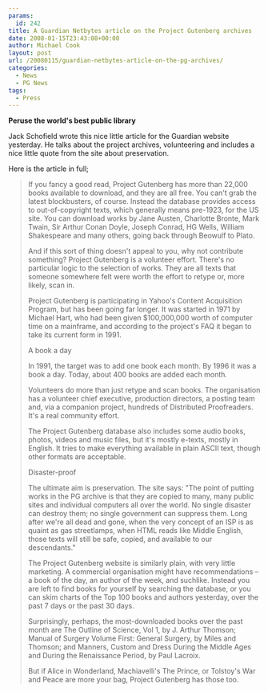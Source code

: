 ```yaml
---
params:
  id: 242
title: A Guardian Netbytes article on the Project Gutenberg archives
date: 2008-01-15T23:43:08+00:00
author: Michael Cook
layout: post
url: /20080115/guardian-netbytes-article-on-the-pg-archives/
categories:
  - News
  - PG News
tags:
  - Press
---
```

**Peruse the world's best public library**

Jack Schofield wrote this nice little article for the Guardian website yesterday. He talks about the project archives, volunteering and includes a nice little quote from the site about preservation.

Here is the article in full;

> If you fancy a good read, Project Gutenberg has more than 22,000 books available to download, and they are all free. You can't grab the latest blockbusters, of course. Instead the database provides access to out-of-copyright texts, which generally means pre-1923, for the US site. You can download works by Jane Austen, Charlotte Bronte, Mark Twain, Sir Arthur Conan Doyle, Joseph Conrad, HG Wells, William Shakespeare and many others, going back through Beowulf to Plato.
> <!--more-->
>
>
> And if this sort of thing doesn't appeal to you, why not contribute something? Project Gutenberg is a volunteer effort. There's no particular logic to the selection of works. They are all texts that someone somewhere felt were worth the effort to retype or, more likely, scan in.
>
> Project Gutenberg is participating in Yahoo's Content Acquisition Program, but has been going far longer. It was started in 1971 by Michael Hart, who had been given $100,000,000 worth of computer time on a mainframe, and according to the project's FAQ it began to take its current form in 1991.
>
> A book a day
>
> In 1991, the target was to add one book each month. By 1996 it was a book a day. Today, about 400 books are added each month.
>
> Volunteers do more than just retype and scan books. The organisation has a volunteer chief executive, production directors, a posting team and, via a companion project, hundreds of Distributed Proofreaders. It's a real community effort.
>
> The Project Gutenberg database also includes some audio books, photos, videos and music files, but it's mostly e-texts, mostly in English. It tries to make everything available in plain ASCII text, though other formats are acceptable.
>
> Disaster-proof
>
> The ultimate aim is preservation. The site says: "The point of putting works in the PG archive is that they are copied to many, many public sites and individual computers all over the world. No single disaster can destroy them; no single government can suppress them. Long after we're all dead and gone, when the very concept of an ISP is as quaint as gas streetlamps, when HTML reads like Middle English, those texts will still be safe, copied, and available to our descendants."
>
> The Project Gutenberg website is similarly plain, with very little marketing. A commercial organisation might have recommendations – a book of the day, an author of the week, and suchlike. Instead you are left to find books for yourself by searching the database, or you can skim charts of the Top 100 books and authors yesterday, over the past 7 days or the past 30 days.
>
> Surprisingly, perhaps, the most-downloaded books over the past month are The Outline of Science, Vol 1, by J. Arthur Thomson; Manual of Surgery Volume First: General Surgery, by Miles and Thomson; and Manners, Custom and Dress During the Middle Ages and During the Renaissance Period, by Paul Lacroix.
>
> But if Alice in Wonderland, Machiavelli's The Prince, or Tolstoy's War and Peace are more your bag, Project Gutenberg has those too.
